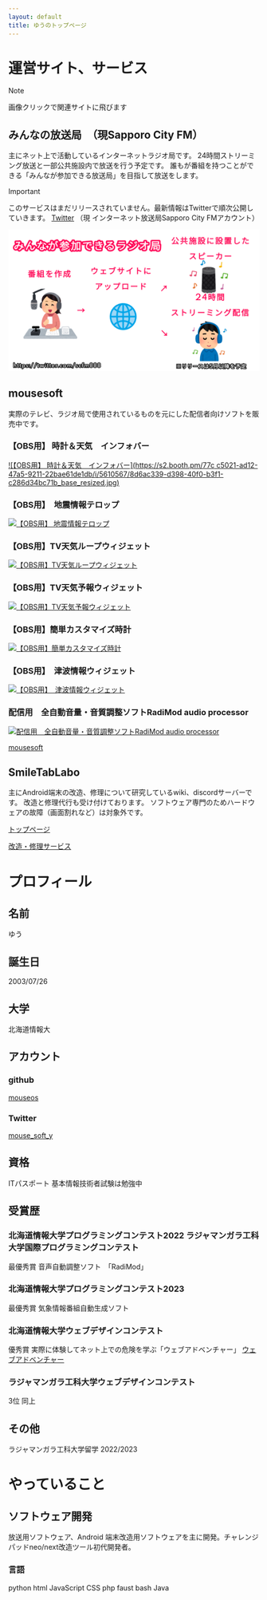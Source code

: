 ```yaml
---
layout: default
title: ゆうのトップページ
---
```



# 運営サイト、サービス

> [!NOTE]
> 画像クリックで関連サイトに飛びます

## みんなの放送局　（現Sapporo City FM）
主にネット上で活動しているインターネットラジオ局です。
24時間ストリーミング放送と一部公共施設内で放送を行う予定です。
誰もが番組を持つことができる「みんなが参加できる放送局」を目指して放送をします。

> [!IMPORTANT]
> このサービスはまだリリースされていません。最新情報はTwitterで順次公開していきます。 
> [Twitter](https://twitter.com/scfm888)
> （現 インターネット放送局Sapporo City FMアカウント）

[![Twitter](img/minano-pr1.png)](https://twitter.com/scfm888)

## mousesoft
実際のテレビ、ラジオ局で使用されているものを元にした配信者向けソフトを販売中です。
### 【OBS用】 時計＆天気　インフォバー
[![【OBS用】 時計＆天気　インフォバー](https://s2.booth.pm/77c
c5021-ad12-47a5-9211-22bae61de1db/i/5610567/8d6ac339-d398-40f0-b3f1-c286d34bc71b_base_resized.jpg)](https://mousesoft.booth.pm/items/5610567)
### 【OBS用】　地震情報テロップ
[![【OBS用】 地震情報テロップ](https://s2.booth.pm/77cc5021-ad12-47a5-9211-22bae61de1db/i/5596910/ab3e7a46-d96f-4c1d-8f45-b590a1cdf7ce_base_resized.jpg)](https://mousesoft.booth.pm/items/5596910)

### 【OBS用】TV天気ループウィジェット
[![【OBS用】TV天気ループウィジェット](https://s2.booth.pm/77cc5021-ad12-47a5-9211-22bae61de1db/i/5330377/f90576d6-85c6-4ef7-929c-1219f084f67b_base_resized.jpg)](https://mousesoft.booth.pm/items/5330377)

### 【OBS用】TV天気予報ウィジェット
[![【OBS用】TV天気予報ウィジェット](https://s2.booth.pm/77cc5021-ad12-47a5-9211-22bae61de1db/i/4873809/60fa90ae-a5f8-4f21-81bc-070386bdd799_base_resized.jpg)](https://mousesoft.booth.pm/items/4873809)

### 【OBS用】簡単カスタマイズ時計
[![【OBS用】簡単カスタマイズ時計](https://s2.booth.pm/77cc5021-ad12-47a5-9211-22bae61de1db/i/4858791/e03683ca-02a1-4196-a9b6-abcc3d7e3a96_base_resized.jpg)](https://mousesoft.booth.pm/items/4858791)

### 【OBS用】　津波情報ウィジェット
[![【OBS用】　津波情報ウィジェット](https://s2.booth.pm/77cc5021-ad12-47a5-9211-22bae61de1db/i/5629496/b9f6682c-3d07-441a-8bd0-545fbd459ca8_base_resized.jpg)](https://mousesoft.booth.pm/items/5629496)

### 配信用　全自動音量・音質調整ソフトRadiMod audio processor
[![配信用　全自動音量・音質調整ソフトRadiMod audio processor](https://s2.booth.pm/77cc5021-ad12-47a5-9211-22bae61de1db/i/4524861/3f2708b0-2edb-4728-b89b-8b9005546b1c_base_resized.jpg)](https://mousesoft.booth.pm/items/4524861)

[mousesoft](https://mousesoft.booth.pm)


## SmileTabLabo
主にAndroid端末の改造、修理について研究しているwiki、discordサーバーです。
改造と修理代行も受け付けております。
ソフトウェア専門のためハードウェアの故障（画面割れなど）は対象外です。

[トップページ](https://wiki3.jp/SmileTabLabo)

[改造・修理サービス](https://wiki3.jp/SmileTabLabo/page/67)


# プロフィール
## 名前
ゆう
## 誕生日
2003/07/26
## 大学
北海道情報大
## アカウント
### github
[mouseos](https://github.com/mouseos)
### Twitter
[mouse_soft_y](@mouse_soft_y)
## 資格
ITパスポート
基本情報技術者試験は勉強中
## 受賞歴
### 北海道情報大学プログラミングコンテスト2022 ラジャマンガラ工科大学国際プログラミングコンテスト
最優秀賞
音声自動調整ソフト　「RadiMod」

### 北海道情報大学プログラミングコンテスト2023
最優秀賞
気象情報番組自動生成ソフト

### 北海道情報大学ウェブデザインコンテスト
優秀賞
実際に体験してネット上での危険を学ぶ「ウェブアドベンチャー」
[ウェブアドベンチャー](https://mouseos.github.io/wdc2023)

### ラジャマンガラ工科大学ウェブデザインコンテスト
3位
同上

## その他
ラジャマンガラ工科大学留学
2022/2023

# やっていること
## ソフトウェア開発
放送用ソフトウェア、Android 端末改造用ソフトウェアを主に開発。チャレンジパッドneo/next改造ツール初代開発者。
### 言語
python html JavaScript CSS php faust bash Java


